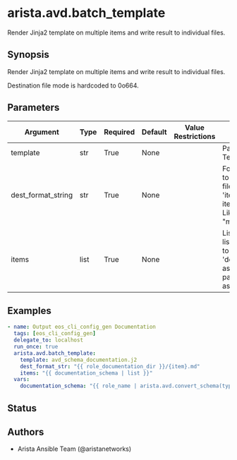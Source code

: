 # arista.avd.batch_template

Render Jinja2 template on multiple items and write result to individual files\.

## Synopsis

Render Jinja2 template on multiple items and write result to individual files\.

Destination file mode is hardcoded to 0o664\.

## Parameters

| Argument | Type | Required | Default | Value Restrictions | Description |
| -------- | ---- | -------- | ------- | ------------------ | ----------- |
| template | str | True | None |  | Path to Jinja2 Template file |
| dest_format_string | str | True | None |  | Format string used to specify target file for each item\. \'item\' is the current item from \'items\'\. Like \"mypath/\{item\}\.md\" |
| items | list | True | None |  | List of strings\. Each list item is passed to \'dest\_format\_string\' as \'item\' and passed to templater as \'item\' |

## Examples

```yaml
- name: Output eos_cli_config_gen Documentation
  tags: [eos_cli_config_gen]
  delegate_to: localhost
  run_once: true
  arista.avd.batch_template:
    template: avd_schema_documentation.j2
    dest_format_str: "{{ role_documentation_dir }}/{item}.md"
    items: "{{ documentation_schema | list }}"
  vars:
    documentation_schema: "{{ role_name | arista.avd.convert_schema(type='documentation') }}"
```

## Status

## Authors

- Arista Ansible Team (@aristanetworks)
